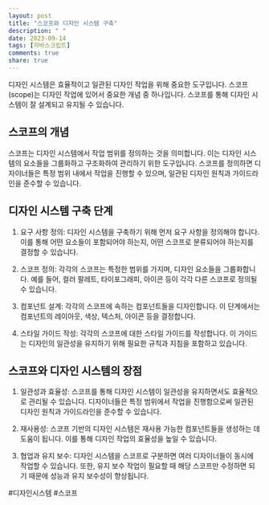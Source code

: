 ```yaml
---
layout: post
title: "스코프와 디자인 시스템 구축"
description: " "
date: 2023-09-14
tags: [자바스크립트]
comments: true
share: true
---
```


디자인 시스템은 효율적이고 일관된 디자인 작업을 위해 중요한 도구입니다. 스코프(scope)는 디자인 작업에 있어서 중요한 개념 중 하나입니다. 스코프를 통해 디자인 시스템이 잘 설계되고 유지될 수 있습니다.

## 스코프의 개념

스코프는 디자인 시스템에서 작업 범위를 정의하는 것을 의미합니다. 이는 디자인 시스템의 요소들을 그룹화하고 구조화하여 관리하기 위한 도구입니다. 스코프를 정의하면 디자이너들은 특정 범위 내에서 작업을 진행할 수 있으며, 일관된 디자인 원칙과 가이드라인을 준수할 수 있습니다.

## 디자인 시스템 구축 단계

1. 요구 사항 정의: 디자인 시스템을 구축하기 위해 먼저 요구 사항을 정의해야 합니다. 이를 통해 어떤 요소들이 포함되어야 하는지, 어떤 스코프로 분류되어야 하는지를 결정할 수 있습니다.

2. 스코프 정의: 각각의 스코프는 특정한 범위를 가지며, 디자인 요소들을 그룹화합니다. 예를 들어, 컬러 팔레트, 타이포그래피, 아이콘 등이 각각 다른 스코프로 정의될 수 있습니다.

3. 컴포넌트 설계: 각각의 스코프에 속하는 컴포넌트들을 디자인합니다. 이 단계에서는 컴포넌트의 레이아웃, 색상, 텍스처, 아이콘 등을 결정합니다.

4. 스타일 가이드 작성: 각각의 스코프에 대한 스타일 가이드를 작성합니다. 이 가이드는 디자인의 일관성을 유지하기 위해 필요한 규칙과 지침을 포함하고 있습니다.

## 스코프와 디자인 시스템의 장점

1. 일관성과 효율성: 스코프를 통해 디자인 시스템이 일관성을 유지하면서도 효율적으로 관리될 수 있습니다. 디자이너들은 특정 범위에서 작업을 진행함으로써 일관된 디자인 원칙과 가이드라인을 준수할 수 있습니다.

2. 재사용성: 스코프 기반의 디자인 시스템은 재사용 가능한 컴포넌트들을 생성하는 데 도움이 됩니다. 이를 통해 디자인 작업의 효율성을 높일 수 있습니다.

3. 협업과 유지 보수: 디자인 시스템을 스코프로 구분하면 여러 디자이너들이 동시에 작업할 수 있습니다. 또한, 유지 보수 작업이 필요할 때 해당 스코프만 수정하면 되기 때문에 성능과 유지 보수성이 향상됩니다.

#디자인시스템 #스코프